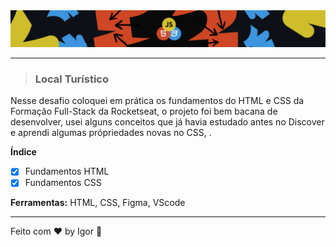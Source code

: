<div style="">
  <a href="#">
    <img alt="Full-Stack" src=".github/logo.png"/>
  </a>
</div>

---

> ### **Local Turístico**

<div style="">
  <p>
    Nesse desafio coloquei em prática os fundamentos do HTML e CSS da Formação Full-Stack da Rocketseat, o projeto foi bem bacana de desenvolver, usei alguns conceitos que já havia estudado antes no Discover e aprendi algumas própriedades novas no CSS, . 
  </p>
</div>

**Índice**

  - [X] Fundamentos HTML
  - [X] Fundamentos CSS

<div style="">
  <p>
    <strong>Ferramentas:</strong> HTML, CSS, Figma, VScode
  </p>
</div>

---

Feito com ❤ by Igor 🖖